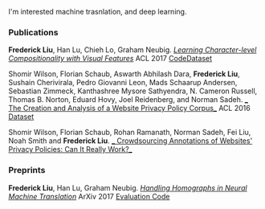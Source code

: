I'm interested machine trasnlation, and deep learning. 

### Publications

**Frederick Liu**, Han Lu, Chieh Lo, Graham Neubig.
[_Learning Character-level Compositionality with Visual Features_](http://aclanthology.coli.uni-saarland.de/pdf/P/P17/P17-1188.pdf)
ACL 2017 [Code](https://github.com/frederick0329/Learning-character-level)[Dataset](https://github.com/frederick0329/Wikipedia_title_dataset)

Shomir Wilson, Florian Schaub, Aswarth Abhilash Dara, **Frederick Liu**, Sushain Cherivirala, Pedro Giovanni Leon, Mads Schaarup Andersen, Sebastian Zimmeck, Kanthashree Mysore Sathyendra, N. Cameron Russell, Thomas B. Norton, Eduard Hovy, Joel Reidenberg, and Norman Sadeh.
[_ The Creation and Analysis of a Website Privacy Policy Corpus_](http://aclweb.org/anthology/P16-1126)
ACL 2016 [Dataset](https://www.usableprivacy.org/data)

Shomir Wilson, Florian Schaub, Rohan Ramanath, Norman Sadeh, Fei Liu, Noah Smith and **Frederick Liu**.
[_ Crowdsourcing Annotations of Websites' Privacy Policies: Can It Really Work?_](https://homes.cs.washington.edu/~nasmith/papers/wilson+etal.www16.pdf)

### Preprints

**Frederick Liu**, Han Lu, Graham Neubig.
[_Handling Homographs in Neural Machine Translation_](https://arxiv.org/pdf/1708.06510.pdf)
ArXiv 2017 [Evaluation Code](https://github.com/frederick0329/evaluate_word_translation)
